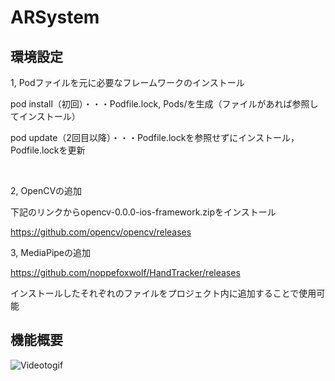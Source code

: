 # ARSystem

## 環境設定

1, Podファイルを元に必要なフレームワークのインストール

pod install（初回）・・・Podfile.lock, Pods/を生成（ファイルがあれば参照してインストール）

pod update（2回目以降）・・・Podfile.lockを参照せずにインストール，Podfile.lockを更新

<br>

2, OpenCVの追加

下記のリンクからopencv-0.0.0-ios-framework.zipをインストール

https://github.com/opencv/opencv/releases

3, MediaPipeの追加

https://github.com/noppefoxwolf/HandTracker/releases

インストールしたそれぞれのファイルをプロジェクト内に追加することで使用可能

## 機能概要

![Videotogif](https://user-images.githubusercontent.com/61243751/144309500-0fbbe3e7-1eb3-41f1-91f5-2ec3006e8d68.gif)



